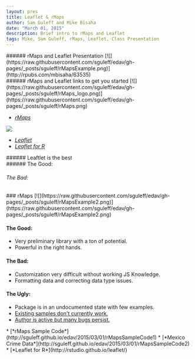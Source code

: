 ```yaml
---
layout: pres
title: Leaflet & rMaps
author: Sam Guleff and Mike Bisaha
date: "March 01, 2015"
description: Brief intro to rMaps and Leaflet
tags: Mike, Sam Guleff, rMaps, Leaflet, Class Presentation
---
```

<section>
	<section>
###### rMaps and Leaflet Presentation
[![](https://raw.githubusercontent.com/sguleff/edav/gh-pages/_posts/sguleff/rMapsExample.png)](http://rpubs.com/mbisaha/63535)

</section>
	<section>
###### rMaps and Leaflet links to get you started
[![](https://raw.githubusercontent.com/sguleff/edav/gh-pages/_posts/sguleff/rMaps_logo.png)](https://raw.githubusercontent.com/sguleff/edav/gh-pages/_posts/sguleff/rMaps.png)

* [*rMaps*](http://rmaps.github.io)

[![](https://raw.githubusercontent.com/sguleff/edav/gh-pages/_posts/sguleff/Leaflet_logo.png)](https://raw.githubusercontent.com/sguleff/edav/gh-pages/_posts/sguleff/Leaflet_logo.png)

* [*Leaflet*](http://leafletjs.com)
* [*Leaflet for R*](http://rstudio.github.io/leaflet/)
</section>
</section>

<section>
	<section>
###### Leaftlet is the best
</section>
	<section>
###### The Good:
		
######  The Bad:

</section>
</section>

<section>
	<section>
### rMaps
[![](https://raw.githubusercontent.com/sguleff/edav/gh-pages/_posts/sguleff/rMapsExample2.png)](https://raw.githubusercontent.com/sguleff/edav/gh-pages/_posts/sguleff/rMapsExample2.png)
</section>
	<section>
<H4>The Good:</H4>
<ul>
  <li>Very preliminary library with a ton of potential.</li>
  <li>Powerful in the right hands.</li>
</ul>
<H4>The Bad:</H4>
<ul>
  <li>Customization very difficult without working JS Knowledge.</li>
  <li>Formatting data and correcting data type issues. </li>
</ul>
<H4>The Ugly:</H4>
<ul>
  <li>Package is in an undocumented state with few examples.</li>
  <li><a href="http://bl.ocks.org/ramnathv/raw/8970935/mymap.html">Existing samples don't currently work.</a></li>
  <li><a href="(https://github.com/ramnathv/rMaps/issues/1">Author is active but many bugs persist.</a></li>
</ul>
</section>
	<section>
* [*rMaps Sample Code*](http://sguleff.github.io/edav/2015/03/01/rMapsSampleCode1)
* [*Mexico Crime Data*](http://sguleff.github.io/edav/2015/03/01/rMapsSampleCode2)
* [*Leaflet for R*](http://rstudio.github.io/leaflet/)




</section>
</section>





